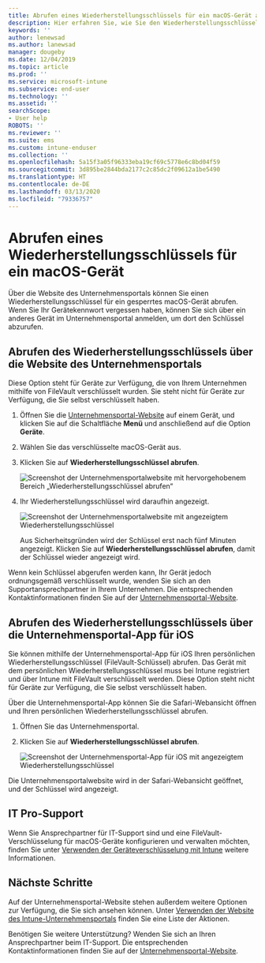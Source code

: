 ```yaml
---
title: Abrufen eines Wiederherstellungsschlüssels für ein macOS-Gerät auf der Website des Intune-Unternehmensportals
description: Hier erfahren Sie, wie Sie den Wiederherstellungsschlüssel für ein registriertes, verwaltetes macOS-Gerät abrufen können.
keywords: ''
author: lenewsad
ms.author: lanewsad
manager: dougeby
ms.date: 12/04/2019
ms.topic: article
ms.prod: ''
ms.service: microsoft-intune
ms.subservice: end-user
ms.technology: ''
ms.assetid: ''
searchScope:
- User help
ROBOTS: ''
ms.reviewer: ''
ms.suite: ems
ms.custom: intune-enduser
ms.collection: ''
ms.openlocfilehash: 5a15f3a05f96333eba19cf69c5778e6c8bd04f59
ms.sourcegitcommit: 3d895be2844bda2177c2c85dc2f09612a1be5490
ms.translationtype: HT
ms.contentlocale: de-DE
ms.lasthandoff: 03/13/2020
ms.locfileid: "79336757"
---
```

# <a name="get-a-recovery-key-for-a-macos-device"></a>Abrufen eines Wiederherstellungsschlüssels für ein macOS-Gerät

Über die Website des Unternehmensportals können Sie einen Wiederherstellungsschlüssel für ein gesperrtes macOS-Gerät abrufen. Wenn Sie Ihr Gerätekennwort vergessen haben, können Sie sich über ein anderes Gerät im Unternehmensportal anmelden, um dort den Schlüssel abzurufen.  

## <a name="get-recovery-key-from-company-portal-website"></a>Abrufen des Wiederherstellungsschlüssels über die Website des Unternehmensportals

Diese Option steht für Geräte zur Verfügung, die von Ihrem Unternehmen mithilfe von FileVault verschlüsselt wurden. Sie steht nicht für Geräte zur Verfügung, die Sie selbst verschlüsselt haben.

1. Öffnen Sie die [Unternehmensportal-Website](https://portal.manage.microsoft.com) auf einem Gerät, und klicken Sie auf die Schaltfläche **Menü** und anschließend auf die Option **Geräte**.  
2. Wählen Sie das verschlüsselte macOS-Gerät aus.  
3. Klicken Sie auf **Wiederherstellungsschlüssel abrufen**.  

    ![Screenshot der Unternehmensportalwebsite mit hervorgehobenem Bereich „Wiederherstellungsschlüssel abrufen“](./media/1907-recovery2-cpweb-intune.PNG)  

4. Ihr Wiederherstellungsschlüssel wird daraufhin angezeigt.

    ![Screenshot der Unternehmensportalwebsite mit angezeigtem Wiederherstellungsschlüssel](./media/1907-recovery-cpweb-intune.PNG)  

    Aus Sicherheitsgründen wird der Schlüssel erst nach fünf Minuten angezeigt. Klicken Sie auf **Wiederherstellungsschlüssel abrufen**, damit der Schlüssel wieder angezeigt wird.

Wenn kein Schlüssel abgerufen werden kann, Ihr Gerät jedoch ordnungsgemäß verschlüsselt wurde, wenden Sie sich an den Supportansprechpartner in Ihrem Unternehmen. Die entsprechenden Kontaktinformationen finden Sie auf der [Unternehmensportal-Website](https://go.microsoft.com/fwlink/?linkid=2010980).  

## <a name="get-recovery-key-from-company-portal-app-for-ios"></a>Abrufen des Wiederherstellungsschlüssels über die Unternehmensportal-App für iOS

Sie können mithilfe der Unternehmensportal-App für iOS Ihren persönlichen Wiederherstellungsschlüssel (FileVault-Schlüssel) abrufen. Das Gerät mit dem persönlichen Wiederherstellungsschlüssel muss bei Intune registriert und über Intune mit FileVault verschlüsselt werden. Diese Option steht nicht für Geräte zur Verfügung, die Sie selbst verschlüsselt haben. 

Über die Unternehmensportal-App können Sie die Safari-Webansicht öffnen und Ihren persönlichen Wiederherstellungsschlüssel abrufen. 

1. Öffnen Sie das Unternehmensportal.
2. Klicken Sie auf **Wiederherstellungsschlüssel abrufen**.

    ![Screenshot der Unternehmensportal-App für iOS mit angezeigtem Wiederherstellungsschlüssel](./media/get-recovery-key-cpweb-02.png)  

Die Unternehmensportalwebsite wird in der Safari-Webansicht geöffnet, und der Schlüssel wird angezeigt. 

## <a name="it-pro-support"></a>IT Pro-Support

Wenn Sie Ansprechpartner für IT-Support sind und eine FileVault-Verschlüsselung für macOS-Geräte konfigurieren und verwalten möchten, finden Sie unter [Verwenden der Geräteverschlüsselung mit Intune](/intune/protect/encrypt-devices) weitere Informationen.

## <a name="next-steps"></a>Nächste Schritte

Auf der Unternehmensportal-Website stehen außerdem weitere Optionen zur Verfügung, die Sie sich ansehen können. Unter [Verwenden der Website des Intune-Unternehmensportals](using-the-intune-company-portal-website.md) finden Sie eine Liste der Aktionen.  

Benötigen Sie weitere Unterstützung? Wenden Sie sich an Ihren Ansprechpartner beim IT-Support. Die entsprechenden Kontaktinformationen finden Sie auf der [Unternehmensportal-Website](https://go.microsoft.com/fwlink/?linkid=2010980).  
